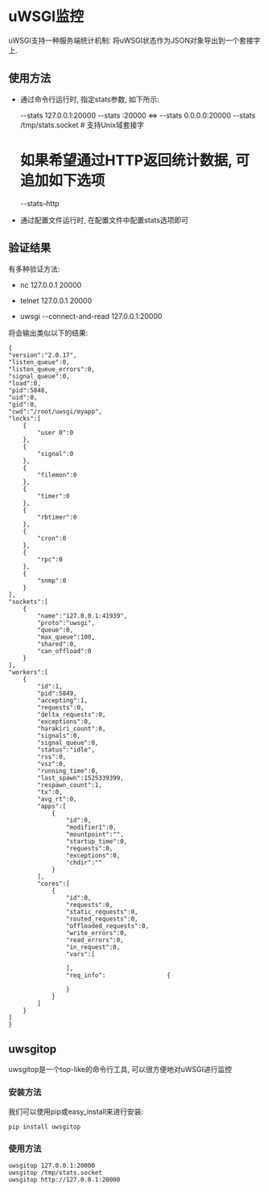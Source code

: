 # uWSGI监控

uWSGI支持一种服务端统计机制: 将uWSGI状态作为JSON对象导出到一个套接字上.


## 使用方法

* 通过命令行运行时, 指定stats参数, 如下所示:

    --stats 127.0.0.1:20000
    --stats :20000 <=> --stats 0.0.0.0:20000
    --stats /tmp/stats.socket # 支持Unix域套接字
    # 如果希望通过HTTP返回统计数据, 可追加如下选项
    --stats-http
    
* 通过配置文件运行时, 在配置文件中配置stats选项即可


## 验证结果

有多种验证方法:

* nc 127.0.0.1 20000

* telnet 127.0.0.1 20000

* uwsgi --connect-and-read 127.0.0.1:20000

将会输出类似以下的结果:

    {
    "version":"2.0.17",
    "listen_queue":0,
    "listen_queue_errors":0,
    "signal_queue":0,
    "load":0,
    "pid":5848,
    "uid":0,
    "gid":0,
    "cwd":"/root/uwsgi/myapp",
    "locks":[
        {
            "user 0":0
        },
        {
            "signal":0
        },
        {
            "filemon":0
        },
        {
            "timer":0
        },
        {
            "rbtimer":0
        },
        {
            "cron":0
        },
        {
            "rpc":0
        },
        {
            "snmp":0
        }
    ],
    "sockets":[
        {
            "name":"127.0.0.1:41939",
            "proto":"uwsgi",
            "queue":0,
            "max_queue":100,
            "shared":0,
            "can_offload":0
        }
    ],
    "workers":[
        {
            "id":1,
            "pid":5849,
            "accepting":1,
            "requests":0,
            "delta_requests":0,
            "exceptions":0,
            "harakiri_count":0,
            "signals":0,
            "signal_queue":0,
            "status":"idle",
            "rss":0,
            "vsz":0,
            "running_time":0,
            "last_spawn":1525339399,
            "respawn_count":1,
            "tx":0,
            "avg_rt":0,
            "apps":[
                {
                    "id":0,
                    "modifier1":0,
                    "mountpoint":"",
                    "startup_time":0,
                    "requests":0,
                    "exceptions":0,
                    "chdir":""
                }
            ],
            "cores":[
                {
                    "id":0,
                    "requests":0,
                    "static_requests":0,
                    "routed_requests":0,
                    "offloaded_requests":0,
                    "write_errors":0,
                    "read_errors":0,
                    "in_request":0,
                    "vars":[

                    ],
                    "req_info":                 {

                    }
                }
            ]
        }
    ]
    }


## uwsgitop

uwsgitop是一个top-like的命令行工具, 可以很方便地对uWSGI进行监控

### 安装方法

我们可以使用pip或easy_install来进行安装:
    
    pip install uwsgitop

### 使用方法

    uwsgitop 127.0.0.1:20000
    uwsgitop /tmp/stats.socket
    uwsgitop http://127.0.0.1:20000